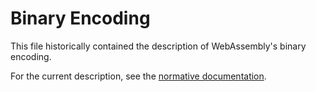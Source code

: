 # Binary Encoding

This file historically contained the description of WebAssembly's binary encoding.

For the current description, see the [normative documentation](http://webassembly.github.io/spec/core/binary/index.html).
